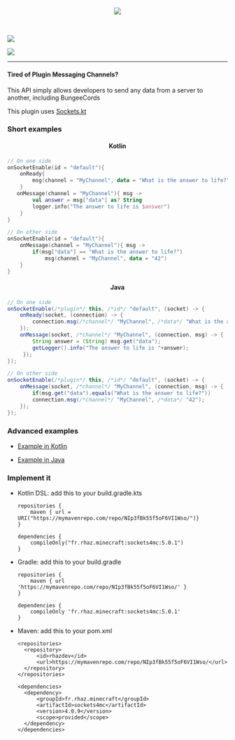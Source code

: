 <h3 align=center>
    <img src="https://i.imgur.com/FwZRaEn.png"/><br>
</h3>
<br>

[![](https://i.imgur.com/3bVmcOF.png)](https://www.spigotmc.org/resources/sockets4mc-no-more-plugin-messaging-channels.15938/)

[![](https://www.paypalobjects.com/en_US/i/btn/btn_donate_LG.gif)](https://www.paypal.com/cgi-bin/webscr?cmd=_s-xclick&hosted_button_id=M7ZT66G6N56SS)

---

#### Tired of Plugin Messaging Channels?
This API simply allows developers to send any data from a server to another, including BungeeCords

This plugin uses [Sockets.kt](https://github.com/RHazDev/Sockets.kt)

### Short examples

<h4 align=center>
    Kotlin
</h4>

```kotlin
// On one side
onSocketEnable(id = "default"){
    onReady{
        msg(channel = "MyChannel", data = "What is the answer to life?")
    }
   onMessage(channel = "MyChannel"){ msg ->
        val answer = msg["data"] as? String
        logger.info("The answer to life is $answer")
    }
}

// On other side
onSocketEnable(id = "default"){
    onMessage(channel = "MyChannel"){ msg ->
        if(msg["data"] == "What is the answer to life?")
            msg(channel = "MyChannel", data = "42")
    }
}
```

<h4 align=center>
    Java
</h4>

```java
// On one side
onSocketEnable(/*plugin*/ this, /*id*/ "default", (socket) -> {
    onReady(socket, (connection) -> {
        connection.msg(/*channel*/ "MyChannel", /*data*/ "What is the answer to life?");
    });
    onMessage(socket, /*channel*/ "MyChannel", (connection, msg) -> {
        String answer = (String) msg.get("data");
        getLogger().info("The answer to life is "+answer);
     });
});

// On other side
onSocketEnable(/*plugin*/ this, /*id*/ "default", (socket) -> {
    onMessage(socket, /*channel*/ "MyChannel", (connection, msg) -> {
        if(msg.get("data").equals("What is the answer to life?"))
        connection.msg(/*channel*/ "MyChannel", /*data*/ "42");
    });
});
```

### Advanced examples

- [Example in Kotlin](https://github.com/RHazDev/Sockets4MC/blob/master/test/KotlinTest.kt)

- [Example in Java](https://github.com/RHazDev/Sockets4MC/blob/master/test/JavaTest.java)

### Implement it

- Kotlin DSL: add this to your build.gradle.kts

      repositories {
          maven { url = URI("https://mymavenrepo.com/repo/NIp3fBk55f5oF6VI1Wso/")}
      }

      dependencies {
          compileOnly("fr.rhaz.minecraft:sockets4mc:5.0.1")
      }

- Gradle: add this to your build.gradle

      repositories {
          maven { url 'https://mymavenrepo.com/repo/NIp3fBk55f5oF6VI1Wso/' }
      }

      dependencies {
          compileOnly 'fr.rhaz.minecraft:sockets4mc:5.0.1'
      }


- Maven: add this to your pom.xml

      <repositories>
        <repository>
            <id>rhazdev</id>
            <url>https://mymavenrepo.com/repo/NIp3fBk55f5oF6VI1Wso/</url>
        </repository>
      </repositories>

      <dependencies>
        <dependency>
            <groupId>fr.rhaz.minecraft</groupId>
            <artifactId>sockets4mc</artifactId>
            <version>4.0.9</version>
            <scope>provided</scope>
        </dependency>
      </dependencies>
